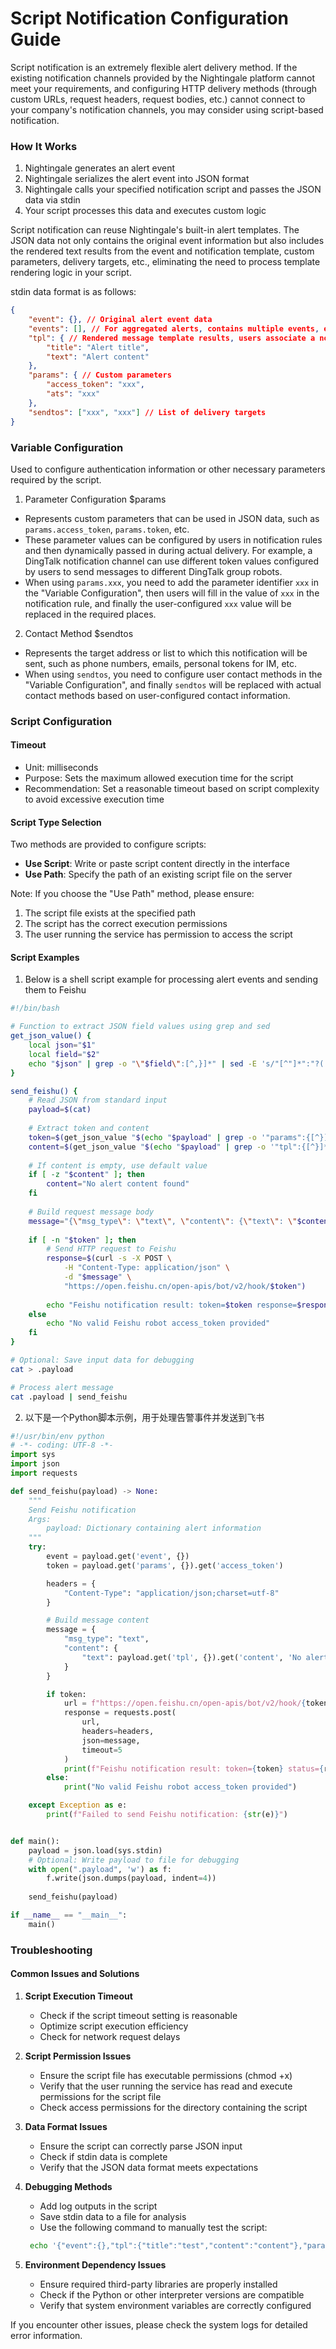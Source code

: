 # Script Notification Configuration Guide
Script notification is an extremely flexible alert delivery method. If the existing notification channels provided by the Nightingale platform cannot meet your requirements, and configuring HTTP delivery methods (through custom URLs, request headers, request bodies, etc.) cannot connect to your company's notification channels, you may consider using script-based notification.

### How It Works
1. Nightingale generates an alert event
2. Nightingale serializes the alert event into JSON format
3. Nightingale calls your specified notification script and passes the JSON data via stdin
4. Your script processes this data and executes custom logic

Script notification can reuse Nightingale's built-in alert templates. The JSON data not only contains the original event information but also includes the rendered text results from the event and notification template, custom parameters, delivery targets, etc., eliminating the need to process template rendering logic in your script.

stdin data format is as follows:

```json
{
    "event": {}, // Original alert event data
    "events": [], // For aggregated alerts, contains multiple events, each with the same structure as event
    "tpl": { // Rendered message template results, users associate a notification template when configuring notification rules
        "title": "Alert title",
        "text": "Alert content"
    },
    "params": { // Custom parameters
        "access_token": "xxx",
        "ats": "xxx"
    },
    "sendtos": ["xxx", "xxx"] // List of delivery targets
}
```

### Variable Configuration
Used to configure authentication information or other necessary parameters required by the script.
1. Parameter Configuration $params

- Represents custom parameters that can be used in JSON data, such as `params.access_token`, `params.token`, etc.
- These parameter values can be configured by users in notification rules and then dynamically passed in during actual delivery. For example, a DingTalk notification channel can use different token values configured by users to send messages to different DingTalk group robots.
- When using `params.xxx`, you need to add the parameter identifier `xxx` in the "Variable Configuration", then users will fill in the value of `xxx` in the notification rule, and finally the user-configured `xxx` value will be replaced in the required places.

2. Contact Method $sendtos

- Represents the target address or list to which this notification will be sent, such as phone numbers, emails, personal tokens for IM, etc.
- When using `sendtos`, you need to configure user contact methods in the "Variable Configuration", and finally `sendtos` will be replaced with actual contact methods based on user-configured contact information.

### Script Configuration

#### Timeout
- Unit: milliseconds
- Purpose: Sets the maximum allowed execution time for the script
- Recommendation: Set a reasonable timeout based on script complexity to avoid excessive execution time

#### Script Type Selection
Two methods are provided to configure scripts:

- **Use Script**: Write or paste script content directly in the interface
- **Use Path**: Specify the path of an existing script file on the server

Note: If you choose the "Use Path" method, please ensure:
1. The script file exists at the specified path
2. The script has the correct execution permissions
3. The user running the service has permission to access the script

#### Script Examples
1. Below is a shell script example for processing alert events and sending them to Feishu
```bash
#!/bin/bash

# Function to extract JSON field values using grep and sed
get_json_value() {
    local json="$1"
    local field="$2"
    echo "$json" | grep -o "\"$field\":[^,}]*" | sed -E 's/"[^"]*":"?([^",}]*)"?.*/\1/'
}

send_feishu() {
    # Read JSON from standard input
    payload=$(cat)
    
    # Extract token and content
    token=$(get_json_value "$(echo "$payload" | grep -o '"params":{[^}]*}')" "access_token")
    content=$(get_json_value "$(echo "$payload" | grep -o '"tpl":{[^}]*}')" "content")
    
    # If content is empty, use default value
    if [ -z "$content" ]; then
        content="No alert content found"
    fi
    
    # Build request message body
    message="{\"msg_type\": \"text\", \"content\": {\"text\": \"$content\"}}"
    
    if [ -n "$token" ]; then
        # Send HTTP request to Feishu
        response=$(curl -s -X POST \
            -H "Content-Type: application/json" \
            -d "$message" \
            "https://open.feishu.cn/open-apis/bot/v2/hook/$token")
        
        echo "Feishu notification result: token=$token response=$response"
    else
        echo "No valid Feishu robot access_token provided"
    fi
}

# Optional: Save input data for debugging
cat > .payload

# Process alert message
cat .payload | send_feishu
```     

2. 以下是一个Python脚本示例，用于处理告警事件并发送到飞书
```python
#!/usr/bin/env python
# -*- coding: UTF-8 -*-
import sys
import json
import requests

def send_feishu(payload) -> None:
    """
    Send Feishu notification
    Args:
        payload: Dictionary containing alert information
    """
    try:
        event = payload.get('event', {})
        token = payload.get('params', {}).get('access_token')

        headers = {
            "Content-Type": "application/json;charset=utf-8"
        }

        # Build message content
        message = {
            "msg_type": "text",
            "content": {
                "text": payload.get('tpl', {}).get('content', 'No alert content found')
            }
        }

        if token:
            url = f"https://open.feishu.cn/open-apis/bot/v2/hook/{token}"
            response = requests.post(
                url, 
                headers=headers, 
                json=message,
                timeout=5
            )
            print(f"Feishu notification result: token={token} status={response.status_code} response={response.text}")
        else:
            print("No valid Feishu robot access_token provided")

    except Exception as e:
        print(f"Failed to send Feishu notification: {str(e)}")


def main():
    payload = json.load(sys.stdin)
    # Optional: Write payload to file for debugging
    with open(".payload", 'w') as f:
        f.write(json.dumps(payload, indent=4))
    
    send_feishu(payload)

if __name__ == "__main__":
    main()
```     

### Troubleshooting

#### Common Issues and Solutions

1. **Script Execution Timeout**
   - Check if the script timeout setting is reasonable
   - Optimize script execution efficiency
   - Check for network request delays

2. **Script Permission Issues**
   - Ensure the script file has executable permissions (chmod +x)
   - Verify that the user running the service has read and execute permissions for the script file
   - Check access permissions for the directory containing the script

3. **Data Format Issues**
   - Ensure the script can correctly parse JSON input
   - Check if stdin data is complete
   - Verify that the JSON data format meets expectations

4. **Debugging Methods**
   - Add log outputs in the script
   - Save stdin data to a file for analysis
   - Use the following command to manually test the script:
    ```bash
     echo '{"event":{},"tpl":{"title":"test","content":"content"},"params":{"access_token":"xxx"}' | ./your_script.py
    ```

5. **Environment Dependency Issues**
   - Ensure required third-party libraries are properly installed
   - Check if the Python or other interpreter versions are compatible
   - Verify that system environment variables are correctly configured

If you encounter other issues, please check the system logs for detailed error information.
